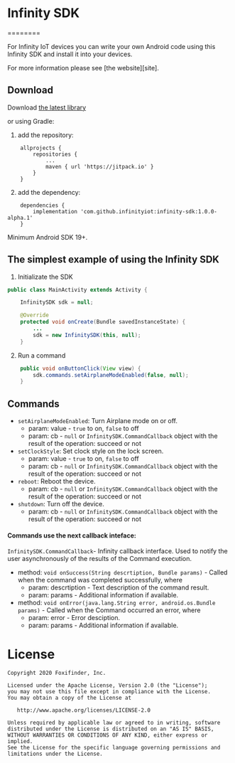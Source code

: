 # Infinity SDK
========

For Infinity IoT devices you can write your own Android code using this Infinity SDK and install it into your devices. 

For more information please see [the website][site].


Download
--------

Download [the latest library][link]

or using Gradle:
1. add the repository:
```GDL
    allprojects {
		repositories {
			...
			maven { url 'https://jitpack.io' }
		}
	}
``` 
2. add the dependency:
```
    dependencies {
	    implementation 'com.github.infinityiot:infinity-sdk:1.0.0-alpha.1'
	}
```

Minimum Android SDK 19+.

The simplest example of using the Infinity SDK
--------
1. Initializate the SDK
```java
public class MainActivity extends Activity {

    InfinitySDK sdk = null;

    @Override
    protected void onCreate(Bundle savedInstanceState) {
        ...
        sdk = new InfinitySDK(this, null);
    }
```
2. Run a command
```java
    public void onButtonClick(View view) {
        sdk.commands.setAirplaneModeEnabled(false, null);
    }
```
Commands
-------
* `setAirplaneModeEnabled`: Turn Airplane mode on or off.  
     * param: value - `true` to on, `false` to off
     * param: cb - `null` or `InfinitySDK.CommandCallback` object with the result of the operation: succeed or not
* `setClockStyle`: Set clock style on the lock screen.  
     * param: value - `true` to on, `false` to off
     * param: cb - `null` or `InfinitySDK.CommandCallback` object with the result of the operation: succeed or not
* `reboot`: Reboot the device.  
     * param: cb - `null` or `InfinitySDK.CommandCallback` object with the result of the operation: succeed or not   
* `shutdown`: Turn off the device.  
     * param: cb - `null` or `InfinitySDK.CommandCallback` object with the result of the operation: succeed or not 
     
#### Commands use the next callback inteface:

`InfinitySDK.CommandCallback`- Infinity callback interface. Used to notify the user asynchronously of the results of the   Command execution. 
* method: `void onSuccess(String descrtiption, Bundle params)` - Called when the command was completed successfully, where
	* param: descrtiption - Text description of the command result.
	* param: params - Additional information if available.
* method: `void onError(java.lang.String error, android.os.Bundle params)` - Called when the Command occurred an error, where
	* param: error - Error desciption.
	* param: params - Additional information if available.
	
License
=======

    Copyright 2020 Foxifinder, Inc.

    Licensed under the Apache License, Version 2.0 (the "License");
    you may not use this file except in compliance with the License.
    You may obtain a copy of the License at

       http://www.apache.org/licenses/LICENSE-2.0

    Unless required by applicable law or agreed to in writing, software
    distributed under the License is distributed on an "AS IS" BASIS,
    WITHOUT WARRANTIES OR CONDITIONS OF ANY KIND, either express or implied.
    See the License for the specific language governing permissions and
    limitations under the License.


 [side]: https://www.infinityiot.org/
 [link]: https://notdefined.yet
